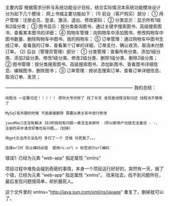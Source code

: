 ﻿主要内容
根据需求分析与系统功能设计目标，结合实际情况本系统功能模块设计分为如下几个模块：
网上书城主要功能如下：
(1)	前台（客户购买）部分：
①	用户管理：注册会员、登录、激活、退出、修改密码；
②	分类显示：显示所有1级和2级分类；
③	图书显示：按分类查询图书、通过关键字搜索图书、高级搜索图书、查看某本图书的详细；
④	购物车管理：向购物车中添加图书、修改购物车中图书数量、删除购物车中图书、我的购物车；
⑤	订单管理：通过购物车中图书生成订单、查看我的订单、查看某个订单的详细、订单支付、确认收货、取消未付款订单。
(2)	后台（管理员管理）部分：
①	分类管理：查看所有分类、添加1级分类、添加2级分类、修改1级分类、修改2级分类、删除1级分类、删除2级分类；
②	图书管理：按分类搜索图书、高级搜索图书、添加新图书、查看图书详细信息、编辑图书、删除图书；
③	订单管理：按状态搜索订单、查看订单详细信息、取消订单、发货；

—————————————————————————————
我的总结：
   
   	线程池 一定要归还！！！！！ 把你大爷坑惨了 找了半天 发现是线程没有归还 线程池不够用了

	MySql有外键的时候 不能直接删除 需要从表关系中进行修改		

	javaMail还没有解决 163的授权有问题一直没法发邮件 （所以新用户也就无法激活 - -，
	注册的异步请求好像也有问题。。（划掉）

	用get方法传方法名时 多打了一个 空格 坑死我了。。。

	连接url时 防止编码出错  使用<c:url > 标签进行url编码

错误1:
已经为元素 "web-app" 指定属性 "xmlns"

项目过程中难免会碰到奇葩的事情，本身一个项目运行好好的，突然有一天，报了个错，已经为元素 “web-app” 指定属性 “xmlns”。 
找来找去，找不到问题所在，最后发现问题很简单，却折磨死人。

<web-app xmlns:xsi="http://www.w3.org/2001/XMLSchema-instance" 
xmlns="http://java.sun.com/xml/ns/javaee"   xmlns="http://java.sun.com/xml/ns/javaee"
xmlns:web="http://java.sun.com/xml/ns/javaee"
xsi:schemaLocation="http://java.sun.com/xml/ns/javaeehttp://java.sun.com/xml/ns/javaee/web-app_2_5.xsd"
 id="WebApp_ID" version="2.5">

这个文件里的
xmlns="http://java.sun.com/xml/ns/javaee"
重复了，删掉就可以了。


